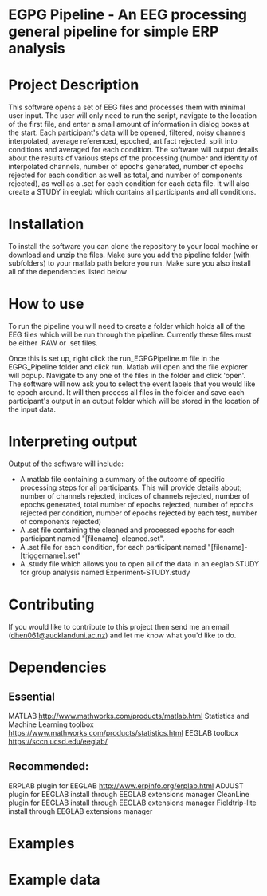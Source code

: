 # EGPG Pipeline - An EEG processing general pipeline for simple ERP analysis

# Project Description

This software opens a set of EEG files and processes them with minimal user input. The user will only need to run the script, navigate to the location of the first file, and enter a small amount of information in dialog boxes at the start. Each participant's data will be opened, filtered, noisy channels interpolated, average referenced, epoched, artifact rejected, split into conditions and averaged for each condition. The software will output details about the results of various steps of the processing (number and identity of interpolated channels, number of epochs generated, number of epochs rejected for each condition as well as total, and number of components rejected), as well as a .set for each condition for each data file. It will also create a STUDY in eeglab which contains all participants and all conditions.

# Installation

To install the software you can clone the repository to your local machine or download and unzip the files. Make sure you add the pipeline folder (with subfolders) to your matlab path before you run. Make sure you also install all of the dependencies listed below

# How to use

To run the pipeline you will need to create a folder which holds all of the EEG files which will be run through the pipeline. Currently these files must be either .RAW or .set files.

Once this is set up, right click the run_EGPGPipeline.m file in the EGPG_Pipeline folder and click run. Matlab will open and the file explorer will popup. Navigate to any one of the files in the folder and click 'open'. The software will now ask you to select the event labels that you would like to epoch around. It will then process all files in the folder and save each participant's output in an output folder which will be stored in the location of the input data.

# Interpreting output

Output of the software will include:
- A matlab file containing a summary of the outcome of specific processing steps for all participants. This will provide details about; number of channels rejected, indices of channels rejected, number of epochs generated, total number of epochs rejected, number of epochs rejected per condition, number of epochs rejected by each test, number of components rejected)
- A .set file containing the cleaned and processed epochs for each participant named "[filename]-cleaned.set".
- A .set file for each condition, for each participant named "[filename]-[triggername].set"
- A .study file which allows you to open all of the data in an eeglab STUDY for group analysis named Experiment-STUDY.study

# Contributing

If you would like to contribute to this project then send me an email (dhen061@aucklanduni.ac.nz) and let me know what you'd like to do.

# Dependencies

## Essential
MATLAB                                    http://www.mathworks.com/products/matlab.html
Statistics and Machine Learning toolbox   https://www.mathworks.com/products/statistics.html
EEGLAB toolbox                            https://sccn.ucsd.edu/eeglab/
## Recommended:
ERPLAB plugin for EEGLAB                  http://www.erpinfo.org/erplab.html
ADJUST plugin for EEGLAB                  install through EEGLAB extensions manager
CleanLine plugin for EEGLAB               install through EEGLAB extensions manager
Fieldtrip-lite                            install through EEGLAB extensions manager

# Examples



# Example data
